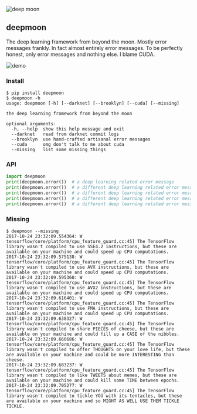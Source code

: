 ![deep moon](https://user-images.githubusercontent.com/118367/33358068-6223e966-d494-11e7-88e4-c9d385cb29f8.jpg)

deepmoon
--------

The deep learning framework from beyond the moon.
Mostly error messages frankly.  In fact almost entirely error messages.
To be perfectly honest, only error messages and nothing else.
I blame CUDA.

![demo](https://user-images.githubusercontent.com/118367/31478441-63b6c7f2-aede-11e7-98da-a6d4db83775d.gif)

### Install

```
$ pip install deepmoon
$ deepmoon -h
usage: deepmoon [-h] [--darknet] [--brooklyn] [--cuda] [--missing]

the deep learning framework from beyond the moon

optional arguments:
  -h, --help  show this help message and exit
  --darknet   read from darknet commit logs
  --brooklyn  use hand-crafted artisanal error messages
  --cuda      omg don't talk to me about cuda
  --missing   list some missing things
```

### API

```py
import deepmoon
print(deepmoon.error())  # a deep learning related error message
print(deepmoon.error())  # a different deep learning related error message
print(deepmoon.error())  # a different deep learning related error message
print(deepmoon.error())  # a different deep learning related error message
print(deepmoon.error())  # a different deep learning related error message
```

### Missing

```
$ deepmoon --missing
2017-10-24 23:32:09.554364: W tensorflow/core/platform/cpu_feature_guard.cc:45] The TensorFlow library wasn't compiled to use SSE4.2 instructions, but these are available on your machine and could speed up CPU computations.
2017-10-24 23:32:09.575138: W tensorflow/core/platform/cpu_feature_guard.cc:45] The TensorFlow library wasn't compiled to use AVX instructions, but these are available on your machine and could speed up CPU computations.
2017-10-24 23:32:09.595360: W tensorflow/core/platform/cpu_feature_guard.cc:45] The TensorFlow library wasn't compiled to use AVX2 instructions, but these are available on your machine and could speed up CPU computations.
2017-10-24 23:32:09.616401: W tensorflow/core/platform/cpu_feature_guard.cc:45] The TensorFlow library wasn't compiled to use FMA instructions, but these are available on your machine and could speed up CPU computations.
2017-10-24 23:32:09.638327: W tensorflow/core/platform/cpu_feature_guard.cc:45] The TensorFlow library wasn't compiled to share PIECES of cheese, but these are available on your machine and could fill up a CASE of the nibbles.
2017-10-24 23:32:09.660686: W tensorflow/core/platform/cpu_feature_guard.cc:45] The TensorFlow library wasn't compiled to offer THOUGHTS on your love life, but these are available on your machine and could be more INTERESTING than cheese.
2017-10-24 23:32:09.683237: W tensorflow/core/platform/cpu_feature_guard.cc:45] The TensorFlow library wasn't compiled to like TWEETS about memes, but these are available on your machine and could kill some TIME between epochs.
2017-10-24 23:32:09.705277: W tensorflow/core/platform/cpu_feature_guard.cc:45] The TensorFlow library wasn't compiled to tickle YOU with its tentacles, but these are available on your machine and so MIGHT AS WELL USE THEM TICKLE TICKLE.
```
